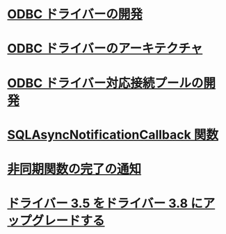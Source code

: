 # [ODBC ドライバーの開発](developing-an-odbc-driver.md)
# [ODBC ドライバーのアーキテクチャ](odbc-driver-architecture.md)
# [ODBC ドライバー対応接続プールの開発](developing-connection-pool-awareness-in-an-odbc-driver.md)

# [SQLAsyncNotificationCallback 関数](sqlasyncnotificationcallback-function.md)
# [非同期関数の完了の通知](notification-of-asynchronous-function-completion.md)

# [ドライバー 3.5 をドライバー 3.8 にアップグレードする](upgrading-a-3-5-driver-to-a-3-8-driver.md)

